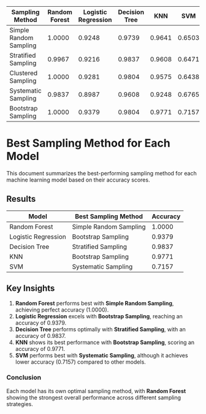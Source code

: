 | Sampling Method       | Random Forest | Logistic Regression | Decision Tree | KNN    | SVM    |
|-----------------------|---------------|---------------------|---------------|--------|--------|
| Simple Random Sampling| 1.0000        | 0.9248              | 0.9739        | 0.9641 | 0.6503 |
| Stratified Sampling   | 0.9967        | 0.9216              | 0.9837        | 0.9608 | 0.6471 |
| Clustered Sampling    | 1.0000        | 0.9281              | 0.9804        | 0.9575 | 0.6438 |
| Systematic Sampling   | 0.9837        | 0.8987              | 0.9608        | 0.9248 | 0.6765 |
| Bootstrap Sampling    | 1.0000        | 0.9379              | 0.9804        | 0.9771 | 0.7157 |

# Best Sampling Method for Each Model

This document summarizes the best-performing sampling method for each machine learning model based on their accuracy scores.

## Results

| Model                | Best Sampling Method | Accuracy |
|----------------------|----------------------|----------|
| Random Forest        | Simple Random Sampling| 1.0000   |
| Logistic Regression  | Bootstrap Sampling    | 0.9379   |
| Decision Tree        | Stratified Sampling   | 0.9837   |
| KNN                  | Bootstrap Sampling    | 0.9771   |
| SVM                  | Systematic Sampling   | 0.7157   |

## Key Insights
1. **Random Forest** performs best with **Simple Random Sampling**, achieving perfect accuracy (1.0000).
2. **Logistic Regression** excels with **Bootstrap Sampling**, reaching an accuracy of 0.9379.
3. **Decision Tree** performs optimally with **Stratified Sampling**, with an accuracy of 0.9837.
4. **KNN** shows its best performance with **Bootstrap Sampling**, scoring an accuracy of 0.9771.
5. **SVM** performs best with **Systematic Sampling**, although it achieves lower accuracy (0.7157) compared to other models.

### Conclusion
Each model has its own optimal sampling method, with **Random Forest** showing the strongest overall performance across different sampling strategies.

